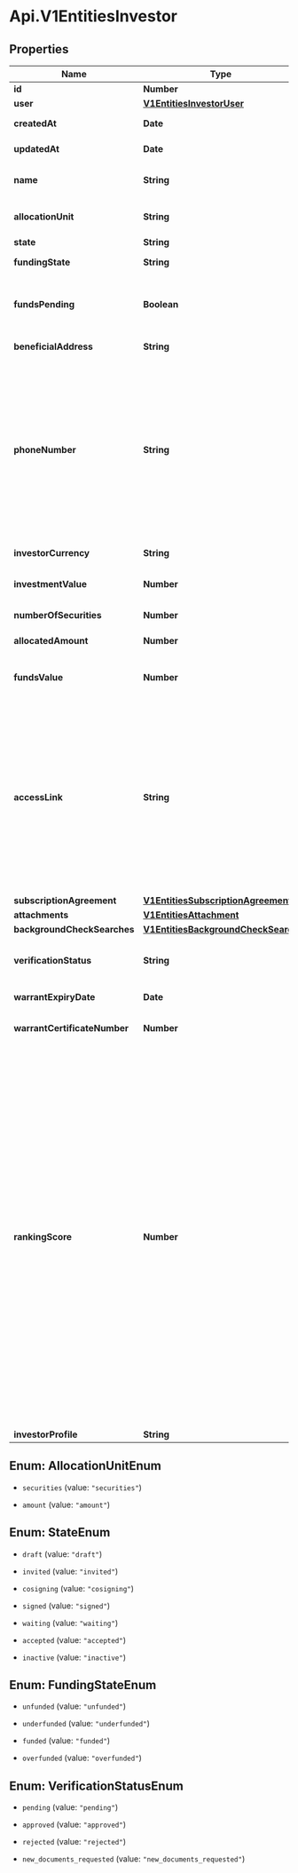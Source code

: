 # Api.V1EntitiesInvestor

## Properties

Name | Type | Description | Notes
------------ | ------------- | ------------- | -------------
**id** | **Number** | Investor id. | [optional] 
**user** | [**V1EntitiesInvestorUser**](V1EntitiesInvestorUser.md) |  | [optional] 
**createdAt** | **Date** | The creation time. | [optional] 
**updatedAt** | **Date** | The last update time. | [optional] 
**name** | **String** | The full name of the investor. | [optional] 
**allocationUnit** | **String** | The allocation unit. | [optional] 
**state** | **String** | The state. | [optional] 
**fundingState** | **String** | The funding state. | [optional] 
**fundsPending** | **Boolean** | True if any funds are pending; false otherwise. | [optional] 
**beneficialAddress** | **String** | The address. | [optional] 
**phoneNumber** | **String** | The beneficial phone number associated with the investor. If there is no phone number, this returns the phone number associated with the user profile. | [optional] 
**investorCurrency** | **String** | The investor currency. | [optional] 
**investmentValue** | **Number** | The current investment value. | [optional] 
**numberOfSecurities** | **Number** | The number of securities. | [optional] 
**allocatedAmount** | **Number** | The amount allocated. | [optional] 
**fundsValue** | **Number** | The current amount that has been funded. | [optional] 
**accessLink** | **String** | The access link for the investor. This is the access link for the specific investment, not the user. If the same user has multiple investments, each one will have a different access link. | [optional] 
**subscriptionAgreement** | [**V1EntitiesSubscriptionAgreement**](V1EntitiesSubscriptionAgreement.md) |  | [optional] 
**attachments** | [**V1EntitiesAttachment**](V1EntitiesAttachment.md) |  | [optional] 
**backgroundCheckSearches** | [**V1EntitiesBackgroundCheckSearch**](V1EntitiesBackgroundCheckSearch.md) |  | [optional] 
**verificationStatus** | **String** | The current 506c verification state. | [optional] 
**warrantExpiryDate** | **Date** | The warrant expiry date. | [optional] 
**warrantCertificateNumber** | **Number** | The warrant certificate number. | [optional] 
**rankingScore** | **Number** | A value &#x60;[0, 1]&#x60; that represents the propensity for the investor to complete payment for the investment. A larger value indicates a higher likelihood of payment, as predicted by DealMaker’s machine learning algorithm. This field will only populate if DealMaker Compass is enabled for a deal and the investor &#x60;funds_state&#x60; value is not &#x60;funded&#x60; or &#x60;overfunded&#x60; | [optional] 
**investorProfile** | **String** |  | [optional] 



## Enum: AllocationUnitEnum


* `securities` (value: `"securities"`)

* `amount` (value: `"amount"`)





## Enum: StateEnum


* `draft` (value: `"draft"`)

* `invited` (value: `"invited"`)

* `cosigning` (value: `"cosigning"`)

* `signed` (value: `"signed"`)

* `waiting` (value: `"waiting"`)

* `accepted` (value: `"accepted"`)

* `inactive` (value: `"inactive"`)





## Enum: FundingStateEnum


* `unfunded` (value: `"unfunded"`)

* `underfunded` (value: `"underfunded"`)

* `funded` (value: `"funded"`)

* `overfunded` (value: `"overfunded"`)





## Enum: VerificationStatusEnum


* `pending` (value: `"pending"`)

* `approved` (value: `"approved"`)

* `rejected` (value: `"rejected"`)

* `new_documents_requested` (value: `"new_documents_requested"`)




